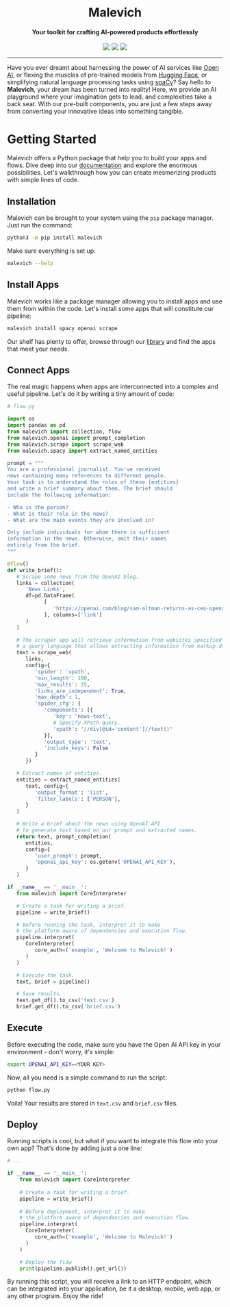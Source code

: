 <div align="center">
    <h1>Malevich</h1>
    <h4>Your toolkit for crafting AI-powered products effortlessly</h4>
    <a href="https://docs.malevich.ai"><img src="https://malevich-cdn.s3.amazonaws.com/github/github_readme_docs.svg"/></a>
    <a href="https://github.com/malevichAI/malevich-library"><img src="https://malevich-cdn.s3.amazonaws.com/github/github_readme_library.svg"/></a>
    <a href="https://docs.malevich.ai"><img src="https://malevich-cdn.s3.amazonaws.com/github/github_readme_try.svg"/></a>
</div>

---


Have you ever dreamt about harnessing the power of AI services like [Open AI](https://openai.com/), or flexing the muscles of pre-trained models from [Hugging Face](https://huggingface.co/), or simplifying natural language processing tasks using [spaCy](https://spacy.io/)? Say hello to **Malevich**, your dream has been turned into reality! Here, we provide an AI playground where your imagination gets to lead, and complexities take a back seat. With our pre-built components, you are just a few steps away from converting your innovative ideas into something tangible.

# Getting Started

Malevich offers a Python package that help you to build your apps and flows. Dive deep into our [documentation](https://docs.malevich.ai) and explore the enormous possibilities. Let's walkthrough how you can create mesmerizing products with simple lines of code.

## Installation

Malevich can be brought to your system using the `pip` package manager. Just run the command:

```bash
python3 -m pip install malevich
```

Make sure everything is set up:

```bash
malevich --help
```

## Install Apps

Malevich works like a package manager allowing you to install apps and use them from within the code. Let's install some apps that will constitute our pipeline:

```bash
malevich install spacy openai scrape
```

Our shelf has plenty to offer, browse through our [library](https://space.malevich.ai/workspace?tab=public&filter=app) and find the apps that meet your needs.

## Connect Apps

The real magic happens when apps are interconnected into a complex and useful pipeline. Let's do it by writing a tiny amount of code:

```python
# flow.py

import os
import pandas as pd
from malevich import collection, flow
from malevich.openai import prompt_completion
from malevich.scrape import scrape_web
from malevich.spacy import extract_named_entities

prompt = """
You are a professional journalist. You've received
news containing many references to different people.
Your task is to understand the roles of these {entities}
and write a brief summary about them. The brief should
include the following information:

- Who is the person?
- What is their role in the news?
- What are the main events they are involved in?

Only include individuals for whom there is sufficient
information in the news. Otherwise, omit their names
entirely from the brief.
"""

@flow()
def write_brief():
   # Scrape some news from the OpenAI blog.
   links = collection(
      'News Links',
      df=pd.DataFrame(
            [
               'https://openai.com/blog/sam-altman-returns-as-ceo-openai-has-a-new-initial-board',
            ], columns=['link']
      )
   )

   # The scraper app will retrieve information from websites specified by XPath —
   # a query language that allows extracting information from markup documents.
   text = scrape_web(
      links,
      config={
         'spider': 'xpath',
         'min_length': 100,
         'max_results': 25,
         'links_are_independent': True,
         'max_depth': 1,
         'spider_cfg': {
            'components': [{
               'key': 'news-text',
               # Specify XPath query.
               'xpath': "//div[@id='content']//text()"
            }],
            'output_type': 'text',
            'include_keys': False
         }
      })

   # Extract names of entities.
   entities = extract_named_entities(
      text, config={
         'output_format': 'list',
         'filter_labels': ['PERSON'],
      }
   )

   # Write a brief about the news using OpenAI API
   # to generate text based on our prompt and extracted names.
   return text, prompt_completion(
      entities,
      config={
         'user_prompt': prompt,
         'openai_api_key': os.getenv('OPENAI_API_KEY'),
      }
   )

if __name__ == '__main__':
   from malevich import CoreInterpreter

   # Create a task for writing a brief.
   pipeline = write_brief()

   # Before running the task, interpret it to make
   # the platform aware of dependencies and execution flow.
   pipeline.interpret(
      CoreInterpreter(
         core_auth=('example', 'Welcome to Malevich!')
      )
   )

   # Execute the task.
   text, brief = pipeline()

   # Save results.
   text.get_df().to_csv('text.csv')
   brief.get_df().to_csv('brief.csv')

```

## Execute

Before executing the code, make sure you have the Open AI API key in your environment - don't worry, it's simple:

```bash
export OPENAI_API_KEY=<YOUR KEY>
```

Now, all you need is a simple command to run the script:

```bash
python flow.py
```
Voila! Your results are stored in `text.csv` and `brief.csv` files.

## Deploy

Running scripts is cool, but what if you want to integrate this flow into your own app? That's done by adding just a one line:

```python
# ...

if __name__ == '__main__':
    from malevich import CoreInterpreter
    
    # Create a task for writing a brief.
    pipeline = write_brief()
    
    # Before deployment, interpret it to make
    # the platform aware of dependencies and execution flow.
    pipeline.interpret(
      CoreInterpreter(
         core_auth=('example', 'Welcome to Malevich!')
      )
    )

    # Deploy the flow
    print(pipeline.publish().get_url())
```
By running this script, you will receive a link to an HTTP endpoint, which can be integrated into your application, be it a desktop, mobile, web app, or any other program. Enjoy the ride!
